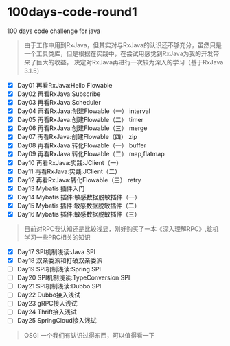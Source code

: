 # 100days-code-round1

100 days code challenge for java

> 由于工作中用到RxJava，但其实对与RxJava的认识还不够充分，虽然只是一个工具类库，但是根据在实践中，在尝试用感觉到RxJava为我的开发带来了巨大的收益，
> 决定对RxJava再进行一次较为深入的学习（基于RxJava 3.1.5）

- [X] Day01 再看RxJava:Hello Flowable
- [x] Day02 再看RxJava:Subscribe
- [x] Day03 再看RxJava:Scheduler
- [x] Day04 再看RxJava:创建Flowable（一） interval
- [x] Day05 再看RxJava:创建Flowable（二） timer
- [x] Day06 再看RxJava:创建Flowable（三） merge
- [x] Day07 再看RxJava:创建Flowable（四） zip
- [x] Day08 再看RxJava:转化Flowable（一） buffer
- [x] Day09 再看RxJava:转化Flowable（二） map,flatmap
- [x] Day10 再看RxJava:实践:JClient（一）
- [x] Day11 再看RxJava:实践:JClient（二）
- [x] Day12 再看RxJava:转化Flowable（三） retry
- [x] Day13 Mybatis 插件入门
- [x] Day14 Mybatis 插件:敏感数据脱敏插件（一）
- [x] Day15 Mybatis 插件:敏感数据脱敏插件（二）
- [x] Day16 Mybatis 插件:敏感数据脱敏插件（三）
  
> 目前对RPC我认知还是比较浅显，刚好购买了一本《深入理解RPC》,趁机学习一些PRC相关的知识

- [x] Day17 SPI机制浅读:Java SPI
- [x] Day18 双亲委派和打破双亲委派
- [ ] Day19 SPI机制浅读:Spring SPI
- [ ] Day20 SPI机制浅读:TypeConversion SPI
- [ ] Day21 SPI机制浅读:Dubbo SPI
- [ ] Day22 Dubbo接入浅试
- [ ] Day23 gRPC接入浅试
- [ ] Day24 Thrift接入浅试
- [ ] Day25 SpringCloud接入浅试

> OSGI 一个我们有认识过得东西，可以值得看一下